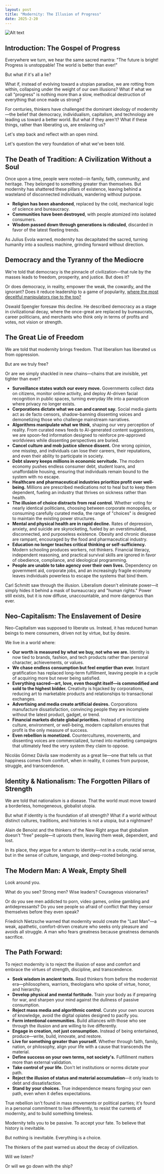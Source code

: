 ```yaml
---
layout: post
title: "Modernity: The Illusion of Progress"
date: 2025-2-20
---
```


![Alt text](/assets/images/mod2.PNG)


## Introduction: The Gospel of Progress

Everywhere we turn, we hear the same sacred mantra: "The future is bright! Progress is unstoppable! The world is better than ever!"

But what if it's all a lie?

What if, instead of evolving toward a utopian paradise, we are rotting from within, collapsing under the weight of our own illusions? What if what we call "progress" is nothing more than a slow, methodical destruction of everything that once made us strong?

For centuries, thinkers have challenged the dominant ideology of modernity—the belief that democracy, individualism, capitalism, and technology are leading us toward a better world. But what if they aren't? What if these things, rather than liberating us, are enslaving us?

Let's step back and reflect with an open mind.

Let's question the very foundation of what we've been told.

## The Death of Tradition: A Civilization Without a Soul

Once upon a time, people were rooted—in family, faith, community, and heritage. They belonged to something greater than themselves. But modernity has shattered these pillars of existence, leaving behind a wasteland of disconnected individuals, wandering without purpose.

- **Religion has been abandoned**, replaced by the cold, mechanical logic of science and bureaucracy.
- **Communities have been destroyed**, with people atomized into isolated consumers.
- **Wisdom passed down through generations is ridiculed**, discarded in favor of the latest fleeting trends.

As Julius Evola warned, modernity has decapitated the sacred, turning humanity into a soulless machine, grinding forward without direction.

## Democracy and the Tyranny of the Mediocre

We're told that democracy is the pinnacle of civilization—that rule by the masses leads to freedom, prosperity, and justice. But does it?

Or does democracy, in reality, empower the weak, the cowardly, and the ignorant? Does it reduce leadership to a game of popularity, [where the most deceitful manipulators rise to the top?](https://spenriche.github.io/2024/12/15/democracy/)

Oswald Spengler foresaw this decline. He described democracy as a stage in civilizational decay, where the once-great are replaced by bureaucrats, career politicians, and merchants who think only in terms of profits and votes, not vision or strength.

## The Great Lie of Freedom

We are told that modernity brings freedom. That liberalism has liberated us from oppression.

But are we truly free?

Or are we simply shackled in new chains—chains that are invisible, yet tighter than ever?

- **Surveillance states watch our every move.** Governments collect data on citizens, monitor online activity, and deploy AI-driven facial recognition in public spaces, turning everyday life into a panopticon where privacy no longer exists.
- **Corporations dictate what we can and cannot say.** Social media giants act as de facto censors, shadow-banning dissenting voices and demonetizing those who challenge mainstream narratives.
- **Algorithms manipulate what we think**, shaping our very perception of reality. From curated news feeds to AI-generated content suggestions, we are spoon-fed information designed to reinforce pre-approved worldviews while dissenting perspectives are buried.
- **Cancel culture and mob justice silence dissent.** One wrong opinion, one misstep, and individuals can lose their careers, their reputations, and even their ability to participate in society.
- **Debt slavery keeps millions in economic servitude.** The modern economy pushes endless consumer debt, student loans, and unaffordable housing, ensuring that individuals remain bound to the system with no escape.
- **Healthcare and pharmaceutical industries prioritize profit over well-being.** Millions are prescribed medications not to heal but to keep them dependent, fueling an industry that thrives on sickness rather than health.
- **The illusion of choice distracts from real control.** Whether voting for nearly identical politicians, choosing between corporate monopolies, or consuming carefully curated media, the range of "choices" is designed to maintain the existing power structures.
- **Mental and physical health are in rapid decline.** Rates of depression, anxiety, and suicide are skyrocketing, fueled by an overstimulated, disconnected, and purposeless existence. Obesity and chronic disease are rampant, encouraged by the food and pharmaceutical industry.
- **Education no longer teaches critical thinking or self-sufficiency.** Modern schooling produces workers, not thinkers. Financial literacy, independent reasoning, and practical survival skills are ignored in favor of obedience, compliance, and ideological programming.
- **People are unable to take agency over their own lives.** Dependency on government aid, corporate jobs, and an increasingly fragile economy leaves individuals powerless to escape the systems that bind them.

Carl Schmitt saw through the illusion. Liberalism doesn't eliminate power—it simply hides it behind a mask of bureaucracy and "human rights." Power still exists, but it is now diffuse, unaccountable, and more dangerous than ever.

## Neo-Capitalism: The Enslavement of Desire

Neo-Capitalism was supposed to liberate us. Instead, it has reduced human beings to mere consumers, driven not by virtue, but by desire.

We live in a world where:

- **Our worth is measured by what we buy, not who we are.** Identity is now tied to brands, fashion, and tech products rather than personal character, achievements, or values.
- **We chase endless consumption but feel emptier than ever.** Instant gratification has replaced long-term fulfillment, leaving people in a cycle of acquiring more but never being satisfied.
- **Everything sacred—art, love, even thought itself—is commodified and sold to the highest bidder.** Creativity is hijacked by corporations, reducing art to marketable products and relationships to transactional exchanges.
- **Advertising and media create artificial desires.** Corporations manufacture dissatisfaction, convincing people they are incomplete without the latest product, gadget, or trend.
- **Financial markets dictate global priorities.** Instead of prioritizing culture, environment, or well-being, modern capitalism ensures that profit is the only measure of success.
- **Even rebellion is monetized.** Countercultures, movements, and dissenting voices are commercialized, turned into marketing campaigns that ultimately feed the very system they claim to oppose.

Nicolás Gómez Dávila saw modernity as a great lie—one that tells us that happiness comes from comfort, when in reality, it comes from purpose, struggle, and transcendence.

## Identity & Nationalism: The Forgotten Pillars of Strength

We are told that nationalism is a disease. That the world must move toward a borderless, homogeneous, globalist utopia.

But what if identity is the foundation of all strength? What if a world without distinct cultures, traditions, and histories is not a utopia, but a nightmare?

Alain de Benoist and the thinkers of the New Right argue that globalism doesn't "free" people—it uproots them, leaving them weak, dependent, and lost.

In its place, they argue for a return to identity—not in a crude, racial sense, but in the sense of culture, language, and deep-rooted belonging.

## The Modern Man: A Weak, Empty Shell

Look around you.

What do you see? Strong men? Wise leaders? Courageous visionaries?

Or do you see men addicted to porn, video games, online gambling and antidepressants? Do you see people so afraid of conflict that they censor themselves before they even speak?

Friedrich Nietzsche warned that modernity would create the "Last Man"—a weak, apathetic, comfort-driven creature who seeks only pleasure and avoids all struggle. A man who fears greatness because greatness demands sacrifice.

## The Path Forward:

To reject modernity is to reject the illusion of ease and comfort and embrace the virtues of strength, discipline, and transcendence.

- **Seek wisdom in ancient texts.** Read thinkers from before the modernist era—philosophers, warriors, theologians who spoke of virtue, honor, and hierarchy.
- **Develop physical and mental fortitude.** Train your body as if preparing for war, and sharpen your mind against the dullness of passive consumption.
- **Reject mass media and algorithmic control.** Curate your own sources of knowledge, avoid the digital opiates designed to pacify you.
- **Form intentional communities.** Build alliances with those who see through the illusion and are willing to live differently.
- **Engage in creation, not just consumption.** Instead of being entertained, produce—write, build, innovate, and restore.
- **Live for something greater than yourself.** Whether through faith, family, nation, or philosophy, align your life with a cause that transcends the material.
- **Define success on your own terms, not society's.** Fulfillment matters more than external validation.
- **Take control of your life.** Don't let institutions or norms dictate your path.
- **Reject the illusion of status and material accumulation**—it only leads to debt and dissatisfaction.
- **Stand by your choices.** True independence means forging your own path, even when it defies expectations.

True rebellion isn't found in mass movements or political parties; it's found in a personal commitment to live differently, to resist the currents of modernity, and to build something timeless.

Modernity tells you to be passive. To accept your fate. To believe that history is inevitable.

But nothing is inevitable. Everything is a choice.

The thinkers of the past warned us about the decay of civilization.

Will we listen?

Or will we go down with the ship?